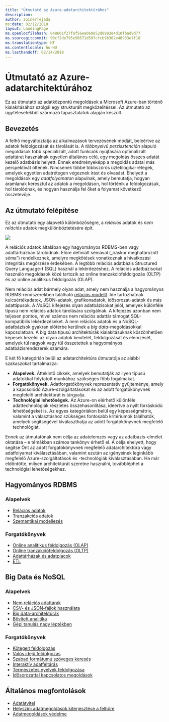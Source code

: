 ```yaml
---
title: "Útmutató az Azure-adatarchitektúrához"
description: 
author: zoinerTejada
ms:date: 02/12/2018
layout: LandingPage
ms.openlocfilehash: 848601f27faf56ea069852d8983e4d10fbad9d77
ms.sourcegitcommit: 90cf2de795e50571d597cfcb9b302e48933e7f18
ms.translationtype: HT
ms.contentlocale: hu-HU
ms.lasthandoff: 02/14/2018
---
```

# <a name="azure-data-architecture-guide"></a>Útmutató az Azure-adatarchitektúrához

Ez az útmutató az adatközpontú megoldások a Microsoft Azure-ban történő kialakításához szolgál egy strukturált megközelítéssel. Az útmutató az ügyfélesetekből származó tapasztalatok alapján készült.

## <a name="introduction"></a>Bevezetés

A felhő megváltoztatja az alkalmazások tervezésének módját, beleértve az adatok feldolgozását és tárolását is. A _többnyelvű perzisztencián_ alapuló megoldások több specializált, adott funkciók nyújtására optimalizált adattárat használnak egyetlen általános célú, egy megoldás összes adatát kezelő adatbázis helyett. Ennek eredményeképp a megoldás adatai más perspektívát öltenek. Nincsenek többé többszörös üzletilogika-rétegek, amelyek egyetlen adatrétegen végeznek írást és olvasást. Ehelyett a megoldások egy *adatfolyamaton* alapulnak, amely bemutatja, hogyan áramlanak keresztül az adatok a megoldáson, hol történik a feldolgozásuk, hol tárolódnak, és hogyan használja fel őket a folyamat következő összetevője. 

## <a name="how-this-guide-is-structured"></a>Az útmutató felépítése

Ez az útmutató egy alapvető különbözőségre, a *relációs* adatok és *nem relációs* adatok megkülönböztetésére épít. 

![](./images/guide-steps.svg)

A relációs adatok általában egy hagyományos RDBMS-ben vagy adattárházban tárolódnak. Előre definiált sémával („íráskor meghatározott séma”) rendelkeznek, amelyre megkötések vonatkoznak a hivatkozási integritás megőrzése érdekében. A legtöbb relációs adatbázis Structured Query Language-t (SQL) használ a lekérdezéshez. A relációs adatbázisokat használó megoldások közé tartozik az online tranzakciófeldolgozás (OLTP) és az online analitikus feldolgozás (OLAP).

Nem relációs adat bármely olyan adat, amely nem használja a hagyományos RDBMS-rendszerekben található [relációs modellt](https://en.wikipedia.org/wiki/Relational_model). Ide tartozhatnak kulcsértékadatok, JSON-adatok, grafikonadatok, idősorozat-adatok és más adattípusok. A *NoSQL* kifejezés olyan adatbázisokat jelöl, amelyek különféle típusú nem relációs adatok tárolására szolgálnak. A kifejezés azonban nem teljesen pontos, mivel számos nem relációs adattár támogat SQL-kompatibilis lekérdezéseket. A nem relációs adatok és a NoSQL-adatbázisok gyakran előtérbe kerülnek a *big data*-megoldásokkal kapcsolatban. A big data típusú architektúrák kialakításuknak köszönhetően képesek kezelni az olyan adatok bevitelét, feldolgozását és elemzését, amelyek túl nagyok vagy túl összetettek a hagyományos adatbázisrendszerek számára. 

E két fő kategórián belül az adatarchitektúra útmutatója az alábbi szakaszokat tartalmazza:

- **Alapelvek.** Áttekintő cikkek, amelyek bemutatják az ilyen típusú adatokkal folytatott munkához szükséges főbb fogalmakat.
- **Forgatókönyvek.** Adatforgatókönyvek reprezentatív gyűjteménye, amely a kapcsolódó Azure-szolgáltatásokat és az adott forgatókönyvnek megfelelő architektúrát is tárgyalja.
- **Technológiai lehetőségek.** Az Azure-on elérhető különféle adattechnológiák részletes összehasonlítása, ideértve a nyílt forráskódú lehetőségeket is. Az egyes kategóriákon belül egy képességmátrix, valamint a választáshoz szükséges fontosabb kritériumok találhatók, amelyek segítségével kiválaszthatja az adott forgatókönyvnek megfelelő technológiát.

Ennek az útmutatónak nem célja az adatelemzés vagy az adatbázis-elmélet oktatása – e témákban számos tankönyv érhető el. A célja ehelyett, hogy segítse Önt az adott forgatókönyvnek megfelelő adatarchitektúra vagy adatfolyamat kiválasztásában, valamint ezután az igényeinek leginkább megfelelő Azure-szolgáltatások és -technológiák kiválasztásában. Ha már eldöntötte, milyen architektúrát szeretne használni, továbbléphet a technológiai lehetőségekhez.

## <a name="traditional-rdbms"></a>Hagyományos RDBMS

### <a name="concepts"></a>Alapelvek

- [Relációs adatok](./concepts/relational-data.md) 
- [Tranzakciós adatok](./concepts/transactional-data.md) 
- [Szemantikai modellezés](./concepts/semantic-modeling.md) 

### <a name="scenarios"></a>Forgatókönyvek

- [Online analitikus feldolgozás (OLAP)](./scenarios/online-analytical-processing.md)
- [Online tranzakciófeldolgozás (OLTP)](./scenarios/online-transaction-processing.md) 
- [Adattárházak és adatpiacok](./scenarios/data-warehousing.md)
- [ETL](./scenarios/etl.md) 

## <a name="big-data-and-nosql"></a>Big Data és NoSQL

### <a name="concepts"></a>Alapelvek

- [Nem relációs adattárak](./concepts/non-relational-data.md)
- [CSV- és JSON-fájlok használata](./concepts/csv-and-json.md)
- [Big data-architektúrák](./concepts/big-data.md)
- [Bővített analitika](./concepts/advanced-analytics.md) 
- [Gépi tanulás nagy léptékben](./concepts/machine-learning-at-scale.md)

### <a name="scenarios"></a>Forgatókönyvek

- [Kötegelt feldolgozás](./scenarios/batch-processing.md)
- [Valós idejű feldolgozás](./scenarios/real-time-processing.md)
- [Szabad formátumú szöveges keresés](./scenarios/search.md)
- [Interaktív adatfeltárás](./scenarios/interactive-data-exploration.md)
- [Természetes nyelvek feldolgozása](./scenarios/natural-language-processing.md)
- [Idősorozattal kapcsolatos megoldások](./scenarios/time-series.md)

## <a name="cross-cutting-concerns"></a>Általános megfontolások

- [Adatátvitel](./scenarios/data-transfer.md) 
- [Helyszíni adatmegoldások kiterjesztése a felhőre](./scenarios/hybrid-on-premises-and-cloud.md) 
- [Adatmegoldások védelme](./scenarios/securing-data-solutions.md) 
